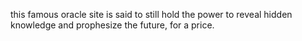 this famous oracle site is said to still hold the power to reveal hidden knowledge and prophesize the future, for a price.